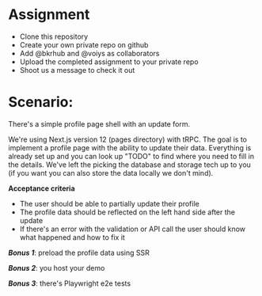 # Assignment

- Clone this repository
- Create your own private repo on github
- Add @bkrhub and @voiys as collaborators
- Upload the completed assignment to your private repo
- Shoot us a message to check it out

# Scenario: 

There's a simple profile page shell with an update form. 

We're using Next.js version 12 (pages directory) with tRPC. The goal is to implement a profile page with the ability to update their data. Everything is already set up and you can look up "TODO" to find where you need to fill in the details. We've left the picking the database and storage tech up to you (if you want you can also store the data locally we don't mind). 

**Acceptance criteria**
- The user should be able to partially update their profile
- The profile data should be reflected on the left hand side after the update
- If there's an error with the validation or API call the user should know what happened and how to fix it

***Bonus 1***: preload the profile data using SSR

***Bonus 2***: you host your demo

***Bonus 3***: there's Playwright e2e tests
